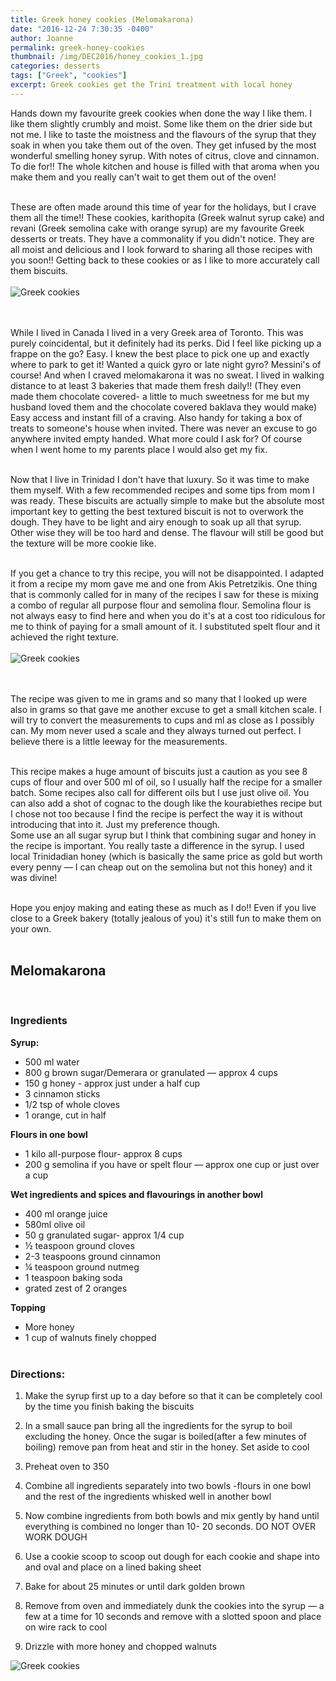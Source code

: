 ```yaml
---
title: Greek honey cookies (Melomakarona)
date: "2016-12-24 7:30:35 -0400"
author: Joanne
permalink: greek-honey-cookies
thumbnail: /img/DEC2016/honey_cookies_1.jpg
categories: desserts
tags: ["Greek", "cookies"]
excerpt: Greek cookies get the Trini treatment with local honey
---
```


Hands down my favourite greek cookies when done the way I like them.  I like them slightly crumbly and moist.  Some like them on the drier side but not me. I like to taste the moistness and the flavours of the syrup that they soak in when you take them out of the oven.  They get infused by the most wonderful smelling honey syrup.  With notes of citrus, clove and cinnamon. To die for!! The whole kitchen and house is filled with that aroma when you make them and you really can't wait to get them out of the oven!
<br><br>

These are often made around this time of year for the holidays, but I crave them all the time!! These cookies, karithopita (Greek walnut syrup cake) and revani (Greek semolina cake with orange syrup) are my favourite Greek desserts or treats.  They have a commonality if you didn't notice.  They are all moist and delicious and I look forward to sharing all those recipes with you soon!! Getting back to these cookies or as I like to more accurately call them biscuits.
<br>
<br>
![Greek cookies](/img/DEC2016/honey_cookies_2.jpg)  
<br>
<br>

While I lived in Canada I lived in a very Greek area of Toronto. This was purely coincidental, but it definitely had its perks. Did I feel like picking up a frappe on the go? Easy. I knew the best place to pick one up and exactly where to park to get it! Wanted a quick gyro or late night gyro? Messini's of course! And when I craved melomakarona it was no sweat.  I lived in walking distance to at least 3 bakeries that made them fresh daily!! (They even made them chocolate covered- a little to much sweetness for me but my husband loved them and the chocolate covered baklava they would make) Easy access and instant fill of a craving. Also handy for taking a box of treats to someone's house when invited.  There was never an excuse to go anywhere invited empty handed. What more could I ask for? Of course when I went home to my parents place I would also get my fix.
<br><br>

Now that I live in Trinidad I don't have that luxury. So it was time to make them myself.  With a few recommended recipes and some tips from mom I was ready. These biscuits are actually simple to make but the absolute most important key to getting the best textured biscuit is not to overwork the dough.  They have to be light and airy enough to soak up all that syrup.  Other wise they will be too hard and dense.  The flavour will still be good but the texture will be more cookie like.  
<br>

If you get a chance to try this recipe, you will not be disappointed.  I adapted it from
a recipe my mom gave me and one from Akis Petretzikis. One thing that is commonly called for in many of the recipes I saw for these is mixing a combo of regular all purpose flour and semolina flour.  Semolina flour is not always easy to find here and when you do it's at a cost too ridiculous for me to think of paying for a small amount of it.  I substituted spelt flour and it achieved the right texture.
<br>
<br>
![Greek cookies](/img/DEC2016/honey_cookies_3.jpg)  
<br>
<br>

The recipe was given to me in grams and so many that I looked up were also in grams so that gave me another excuse to get a small kitchen scale. I will try to convert the measurements to cups and ml as close as I possibly can. My mom never used a scale and they always turned out perfect.  I believe there is a little leeway for the measurements.
<br><br>

This recipe makes a huge amount of biscuits just a caution as you see 8 cups of flour and over 500 ml of oil, so I usually half the recipe for a smaller batch.  Some recipes also call for different oils but I use just olive oil.  You can also add a shot of cognac to the dough like the kourabiethes recipe but I chose not too because I find the recipe is perfect the way it is without introducing that into it. Just my preference though.  
Some use an all sugar syrup but I think that combining sugar and honey in the recipe is important.  You really taste a difference in the syrup.   I used local Trinidadian honey (which is basically the same price as gold but worth every penny &mdash; I can cheap out on the semolina but not this honey) and it was divine!
<br><br>

Hope you enjoy making and eating these as much as I do!! Even if you live close to a Greek bakery (totally jealous of you) it's still fun to make them on your own.
<br><br>


## Melomakarona
<br>

### Ingredients

**Syrup:**

* 500 ml water
* 800 g brown sugar/Demerara or granulated &mdash; approx 4 cups
* 150 g honey - approx just under a half cup
* 3 cinnamon sticks
* 1/2 tsp of whole cloves
* 1 orange, cut in half

**Flours in one bowl**

* 1 kilo all-purpose flour- approx 8 cups
* 200 g semolina if you have or spelt flour &mdash; approx one cup or just over a cup

**Wet ingredients and spices and flavourings in another bowl**

* 400 ml orange juice
* 580ml olive oil
* 50 g granulated sugar- approx 1/4 cup
* ½ teaspoon ground cloves
* 2-3 teaspoons ground cinnamon
* ¼ teaspoon ground nutmeg
* 1 teaspoon baking soda
* grated zest of 2 oranges

**Topping**

* More honey
* 1 cup of walnuts finely chopped
<br><br>

### Directions:

1. Make the syrup first up to a day before so that it can be completely cool by the time you finish baking the biscuits

1. In a small sauce pan bring all the ingredients for the syrup to boil excluding the honey. Once the sugar is boiled(after a few minutes of boiling) remove pan from heat and stir in the honey. Set aside to cool

1. Preheat oven to 350

1. Combine all ingredients separately into two bowls -flours in one bowl and the rest of the ingredients whisked well in another bowl

1. Now combine ingredients from both bowls and mix gently by hand until everything is combined no longer than 10- 20 seconds. DO NOT OVER WORK DOUGH

1. Use a cookie scoop to scoop out dough for each cookie and shape into and oval and place on a lined baking sheet

1. Bake for about 25 minutes or until dark golden brown

1. Remove from oven and immediately dunk the cookies into the syrup &mdash; a few at a time for 10 seconds and remove with a slotted spoon and place on wire rack to cool

1. Drizzle with more honey and chopped walnuts

![Greek cookies](/img/DEC2016/honey_cookies_4.jpg)
